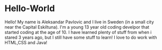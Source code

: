 # Hello-World
Hello!
My name is Aleksandar Pavlovic and I live in Sweden (in a small city near the Capital Eskiltuna). I'm a young 13 year old coding develpor that started coding at the age of 10. I have learned plenty of stuff from when i stared 3 years ago, but I still have some stuff to learn! I love to do work with HTML,CSS and Java!
